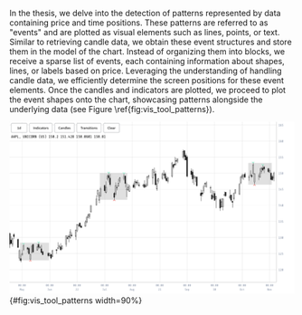 In the thesis, we delve into the detection of patterns represented by data containing price and time positions. These patterns are referred to as "events" and are plotted as visual elements such as lines, points, or text. Similar to retrieving candle data, we obtain these event structures and store them in the model of the chart. Instead of organizing them into blocks, we receive a sparse list of events, each containing information about shapes, lines, or labels based on price. Leveraging the understanding of handling candle data, we efficiently determine the screen positions for these event elements. Once the candles and indicators are plotted, we proceed to plot the event shapes onto the chart, showcasing patterns alongside the underlying data (see Figure \ref{fig:vis_tool_patterns}).

![Double-top patterns being visualised.](../figures/vis_tool_patterns.png){#fig:vis_tool_patterns width=90%}